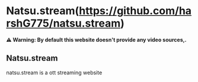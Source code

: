 # Natsu.stream(https://github.com/harshG775/natsu.stream)

**⚠️ Warning: By default this website doesn't provide any video sources,.**

## Natsu.stream
natsu.stream is a ott streaming website 
